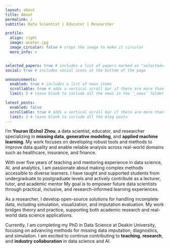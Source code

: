 ```yaml
---
layout: about
title: About
permalink: /
subtitle: Data Scientist | Educator | Researcher

profile:
  align: right
  image: avatar.jpg
  image_circular: false # crops the image to make it circular
  more_info: >


selected_papers: true # includes a list of papers marked as "selected={true}"
social: true # includes social icons at the bottom of the page

announcements:
  enabled: true # includes a list of news items
  scrollable: true # adds a vertical scroll bar if there are more than 3 news items
  limit: 5 # leave blank to include all the news in the `_news` folder

latest_posts:
  enabled: false
  scrollable: true # adds a vertical scroll bar if there are more than 3 new posts items
  limit: 3 # leave blank to include all the blog posts
---
```



I’m **Youran (Echo) Zhou**, a data scientist, educator, and researcher specializing in **missing data**, **generative modeling**, and **applied machine learning**. My work focuses on developing robust tools and methods to improve data quality and enable reliable analysis across real-world domains such as healthcare, insurance, and finance.

With over five years of teaching and mentoring experience in data science, AI, and analytics, I am passionate about making complex methods accessible to diverse learners. I have taught and supported students from undergraduate to postgraduate levels and actively contribute as a lecturer, tutor, and academic mentor My goal is to empower future data scientists through practical, inclusive, and research-informed learning experiences.

As a researcher, I develop open-source solutions for handling incomplete data, including simulation, visualization, and imputation evaluation. My work bridges theory and practice, supporting both academic research and real-world data science applications.

Currently, I am completing my PhD in Data Science at Deakin University, focusing on advancing methods for missing data imputation, diagnostics, and simulation. I am excited to continue contributing to **teaching**, **research**, and **industry collaboration** in data science and AI.

